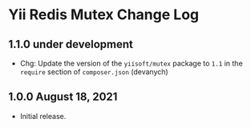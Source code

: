 # Yii Redis Mutex Change Log

## 1.1.0 under development

- Chg: Update the version of the `yiisoft/mutex` package to `1.1` in the `require` section of `composer.json` (devanych)

## 1.0.0 August 18, 2021

- Initial release.
